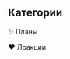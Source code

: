 ## Категории

<div class="callout" onclick="location.href='plans.html'"><p>✨ Планы </p></div>
<div class="callout" onclick="location.href='locations.html'"><p>❤️  Лоакции </p></div>
